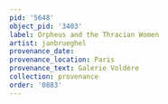 ```yaml
---
pid: '5648'
object_pid: '3403'
label: Orpheus and the Thracian Women
artist: janbrueghel
provenance_date:
provenance_location: Paris
provenance_text: Galerie Voldère
collection: provenance
order: '0883'
---
```

